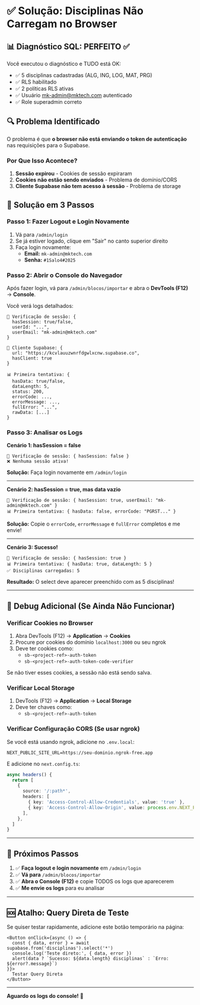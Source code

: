 # ✅ Solução: Disciplinas Não Carregam no Browser

## 📊 Diagnóstico SQL: PERFEITO ✅

Você executou o diagnóstico e TUDO está OK:
- ✅ 5 disciplinas cadastradas (ALG, ING, LOG, MAT, PRG)
- ✅ RLS habilitado
- ✅ 2 políticas RLS ativas
- ✅ Usuário mk-admin@mktech.com autenticado
- ✅ Role superadmin correto

## 🔍 Problema Identificado

O problema é que **o browser não está enviando o token de autenticação** nas requisições para o Supabase.

### Por Que Isso Acontece?

1. **Sessão expirou** - Cookies de sessão expiraram
2. **Cookies não estão sendo enviados** - Problema de domínio/CORS
3. **Cliente Supabase não tem acesso à sessão** - Problema de storage

## 🚀 Solução em 3 Passos

### Passo 1: Fazer Logout e Login Novamente

1. Vá para `/admin/login`
2. Se já estiver logado, clique em "Sair" no canto superior direito
3. Faça login novamente:
   - **Email:** `mk-admin@mktech.com`
   - **Senha:** `#1Salo4#2025`

### Passo 2: Abrir o Console do Navegador

Após fazer login, vá para `/admin/blocos/importar` e abra o **DevTools (F12)** → **Console**.

Você verá logs detalhados:

```
🔐 Verificação de sessão: {
  hasSession: true/false,
  userId: "...",
  userEmail: "mk-admin@mktech.com"
}

🔧 Cliente Supabase: {
  url: "https://kcvlauuzwnrfdgwlxcnw.supabase.co",
  hasClient: true
}

📊 Primeira tentativa: {
  hasData: true/false,
  dataLength: 5,
  status: 200,
  errorCode: ...,
  errorMessage: ...,
  fullError: "...",
  rawData: [...]
}
```

### Passo 3: Analisar os Logs

**Cenário 1: hasSession = false**
```
🔐 Verificação de sessão: { hasSession: false }
❌ Nenhuma sessão ativa!
```
**Solução:** Faça login novamente em `/admin/login`

---

**Cenário 2: hasSession = true, mas data vazio**
```
🔐 Verificação de sessão: { hasSession: true, userEmail: "mk-admin@mktech.com" }
📊 Primeira tentativa: { hasData: false, errorCode: "PGRST..." }
```
**Solução:** Copie o `errorCode`, `errorMessage` e `fullError` completos e me envie!

---

**Cenário 3: Sucesso!**
```
🔐 Verificação de sessão: { hasSession: true }
📊 Primeira tentativa: { hasData: true, dataLength: 5 }
✅ Disciplinas carregadas: 5
```
**Resultado:** O select deve aparecer preenchido com as 5 disciplinas!

---

## 🔧 Debug Adicional (Se Ainda Não Funcionar)

### Verificar Cookies no Browser

1. Abra DevTools (F12) → **Application** → **Cookies**
2. Procure por cookies do domínio `localhost:3000` ou seu ngrok
3. Deve ter cookies como:
   - `sb-<project-ref>-auth-token`
   - `sb-<project-ref>-auth-token-code-verifier`

Se não tiver esses cookies, a sessão não está sendo salva.

### Verificar Local Storage

1. DevTools (F12) → **Application** → **Local Storage**
2. Deve ter chaves como:
   - `sb-<project-ref>-auth-token`

### Verificar Configuração CORS (Se usar ngrok)

Se você está usando ngrok, adicione no `.env.local`:

```env
NEXT_PUBLIC_SITE_URL=https://seu-dominio.ngrok-free.app
```

E adicione no `next.config.ts`:

```ts
async headers() {
  return [
    {
      source: '/:path*',
      headers: [
        { key: 'Access-Control-Allow-Credentials', value: 'true' },
        { key: 'Access-Control-Allow-Origin', value: process.env.NEXT_PUBLIC_SITE_URL || '*' },
      ],
    },
  ]
}
```

---

## 📝 Próximos Passos

1. ✅ **Faça logout e login novamente** em `/admin/login`
2. ✅ **Vá para** `/admin/blocos/importar`
3. ✅ **Abra o Console (F12)** e copie TODOS os logs que aparecerem
4. ✅ **Me envie os logs** para eu analisar

---

## 🆘 Atalho: Query Direta de Teste

Se quiser testar rapidamente, adicione este botão temporário na página:

```tsx
<Button onClick={async () => {
  const { data, error } = await supabase.from('disciplinas').select('*')
  console.log('Teste direto:', { data, error })
  alert(data ? `Sucesso: ${data.length} disciplinas` : `Erro: ${error?.message}`)
}}>
  Testar Query Direta
</Button>
```

---

**Aguardo os logs do console!** 🚀














